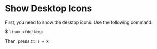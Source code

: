# Show Desktop Icons

First, you need to show the desktop icons. Use the following command:

$  ```linux
    xfdesktop```

Then, press `Ctrl + X`
